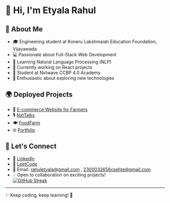 
# 👋 Hi, I'm Etyala Rahul  

## 🚀 About Me  
- 🎓 Engineering student at Koneru Lakshmaiah Education Foundation, Vijayawada  
- 💻 Passionate about Full-Stack Web Development  
- 🤖 Learning Natural Language Processing (NLP)  
- 🎯 Currently working on React projects  
- 📖 Student at Nxtwave CCBP 4.0 Academy  
- 🌱 Enthusiastic about exploring new technologies  

## 🌍 Deployed Projects  
- 🛒 [E-commerce Website for Farmers](https://e-commerce-fron-89rh.onrender.com/)  
- 🎙️ [NxtTalks](https://rahuletyala.ccbp.tech/)  
- 🍽️ [FoodFarm](https://rahuletyalafm.ccbp.tech/)  
- 🌐 [Portfolio](https://portfoliorahul.ccbp.tech/)  

## 🤝 Let's Connect  
- 🔗 [LinkedIn](https://www.linkedin.com/in/etyalarahul/)  
- 🔢 [LeetCode](https://leetcode.com/u/klu2300032656/)  
- 📧 Email: rahuletyala@gmail.com , 2300032656csehte@gmail.com 
- 💡 Open to collaboration on exciting projects!  
[![GitHub Streak](https://streak-stats.demolab.com/EtyalaRahulDenverCoder1)](https://git.io/streak-stats)
---
✨ Keep coding, keep learning! 🚀  
